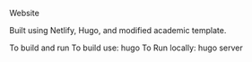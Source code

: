 Website

Built using Netlify, Hugo, and modified academic template.

To build and run
To build use: hugo
To Run locally: hugo server
